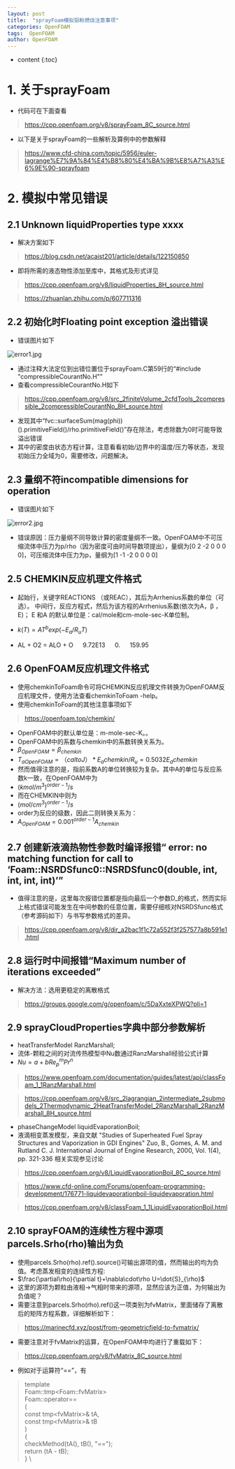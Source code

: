 ```yaml
---
layout: post
title:  "sprayFoam模拟铝粉燃烧注意事项"
categories: OpenFOAM
tags:  OpenFOAM
author: OpenFOAM
---
```


* content
{:toc}

# 1. 关于sprayFoam
- 代码可在下面查看
> https://cpp.openfoam.org/v8/sprayFoam_8C_source.html
- 以下是关于sprayFoam的一些解析及算例中的参数解释
> https://www.cfd-china.com/topic/5956/euler-lagrange%E7%9A%84%E4%B8%80%E4%BA%9B%E8%A7%A3%E6%9E%90-sprayfoam

# 2. 模拟中常见错误
## 2.1 Unknown liquidProperties type xxxx
- 解决方案如下
> https://blog.csdn.net/acaist201/article/details/122150850
- 即将所需的液态物性添加至库中，其格式及形式详见
> https://cpp.openfoam.org/v8/liquidProperties_8H_source.html

> https://zhuanlan.zhihu.com/p/607711316


## 2.2 初始化时Floating point exception 溢出错误
- 错误图片如下


![error1.jpg](https://s2.loli.net/2023/04/06/TIwNYfdCPy93kFx.jpg)
- 通过注释大法定位到出错位置位于sprayFoam.C第59行的“#include "compressibleCourantNo.H"”
- 查看compressibleCourantNo.H如下
> https://cpp.openfoam.org/v8/src_2finiteVolume_2cfdTools_2compressible_2compressibleCourantNo_8H_source.html
- 发现其中“fvc::surfaceSum(mag(phi))().primitiveField()/rho.primitiveField()”存在除法，考虑除数为0时可能导致溢出错误
- 其中的密度由状态方程计算，注意看看初始/边界中的温度/压力等状态，发现初始压力全域为0，需要修改，问题解决。
## 2.3 量纲不符incompatible dimensions for operation
- 错误图片如下

![error2.jpg](https://s2.loli.net/2023/04/06/Hn1yOopUXCwN34z.jpg)
- 错误原因：压力量纲不同导致计算的密度量纲不一致。OpenFOAM中不可压缩流体中压力为p/rho（因为密度可由时间导数项提出），量纲为[0 2 -2 0 0 0 0]，可压缩流体中压力为p，量纲为[1 -1 -2 0 0 0 0]
## 2.5 CHEMKIN反应机理文件格式
- 起始行，关键字REACTIONS （或REAC），其后为Arrhenius系数的单位（可选）。
 中间行，反应方程式，然后为该方程的Arrhenius系数(依次为A，β ，E)； E 和A 的默认单位是：cal/mole和cm-mole-sec-K单位制。
- $k(T)=AT^bexp(-E_a/R_uT)$
 
 - AL + O2 = ALO + O &emsp; 9.72E13 &emsp; 0. &emsp; 159.95
 ## 2.6 OpenFOAM反应机理文件格式
- 使用chemkinToFoam命令可将CHEMKIN反应机理文件转换为OpenFOAM反应机理文件，使用方法查看chemkinToFoam -help。
- 使用chemkinToFoam的其他注意事项如下
> https://openfoam.top/chemkin/

- OpenFOAM中的默认单位是：m-mole-sec-K。。
- OpenFOAM中的系数与chemkin中的系数转换关系为。
- $\beta_{OpenFOAM}=\beta_{chemkin}$
- ${T_a}_{OpenFOAM}=（cal to J）*{E_a}{chemkin}/R_u=0.5032{E_a}{chemkin}$
- 然而值得注意的是，指前系数A的单位转换较为复杂。其中A的单位与反应系数k一致，在OpenFOAM中为
- $(kmol/m^3)^{order-1}/s$
- 而在CHEMKIN中则为
- $(mol/cm^3)^{order-1}/s$
- order为反应的级数，因此二则转换关系为：
- $A_{OpenFOAM}=0.001^{order-1}A_{chemkin}$
 ## 2.7 创建新液滴热物性参数时编译报错“ error: no matching function for call to ‘Foam::NSRDSfunc0::NSRDSfunc0(double, int, int, int, int)’”
- 值得注意的是，这里每次报错位置都是指向最后一个参数D_的格式，然而实际上格式错误可能发生在中间参数的任意位置，需要仔细核对NSRDSfunc格式（参考源码如下）与书写参数格式的差异。
> https://cpp.openfoam.org/v8/dir_a2bac1f1c72a552f3f257577a8b591e1.html
 ## 2.8 运行时中间报错“Maximum number of iterations exceeded”
 - 解决方法：选用更稳定的离散格式
> https://groups.google.com/g/openfoam/c/5DaXxteXPWQ?pli=1
 ## 2.9 sprayCloudProperties字典中部分参数解析
  - heatTransferModel   RanzMarshall;
  - 流体-颗粒之间的对流传热模型中Nu数通过RanzMarshall经验公式计算
  - $Nu=a+bRe_p^mPr^n$
  > https://www.openfoam.com/documentation/guides/latest/api/classFoam_1_1RanzMarshall.html
  
  > https://cpp.openfoam.org/v8/src_2lagrangian_2intermediate_2submodels_2Thermodynamic_2HeatTransferModel_2RanzMarshall_2RanzMarshall_8H_source.html
    
   - phaseChangeModel   liquidEvaporationBoil;
   - 液滴相变蒸发模型，来自文献     "Studies of Superheated Fuel Spray Structures and Vaporization in GDI Engines" Zuo, B., Gomes, A. M. and Rutland C. J. International Journal of Engine Research, 2000, Vol. 1(4), pp. 321-336 相关实现参见讨论
  > https://cpp.openfoam.org/v8/LiquidEvaporationBoil_8C_source.html
  
  > https://www.cfd-online.com/Forums/openfoam-programming-development/176771-liquidevaporationboil-liquidevaporation.html
  
  > https://cpp.openfoam.org/v8/classFoam_1_1LiquidEvaporationBoil.html
  
  ## 2.10 sprayFOAM的连续性方程中源项parcels.Srho(rho)输出为负
  - 使用parcels.Srho(rho).ref().source()可输出源项的值，然而输出的均为负值。考虑蒸发相变的连续性方程:
  - $\frac{\partial\rho}{\partial t}+\nabla\cdot\rho U=\dot{S}_{\rho}$
  - 这里的源项为颗粒由液相->气相时带来的源项，显然应该为正值，为何输出为负值呢？
  - 需要注意到parcels.Srho(rho).ref()这一项类别为fvMatrix，里面储存了离散后的矩阵方程系数，详细解析如下：
  > https://marinecfd.xyz/post/from-geometricfield-to-fvmatrix/

  - 需要注意对于fvMatrix的运算，在OpenFOAM中均进行了重载如下：
  > https://cpp.openfoam.org/v8/fvMatrix_8C_source.html
  
  - 例如对于运算符“==”，有
  >  template<class Type>  
  >  Foam::tmp<Foam::fvMatrix<Type>>  
  >  Foam::operator== \
  >  ( \
  >  const tmp<fvMatrix<Type>>& tA, \
  >  const tmp<fvMatrix<Type>>& tB \
  >  ) \
  >  { \
  >  checkMethod(tA(), tB(), "=="); \
  >  return (tA - tB); \
  >  } \
